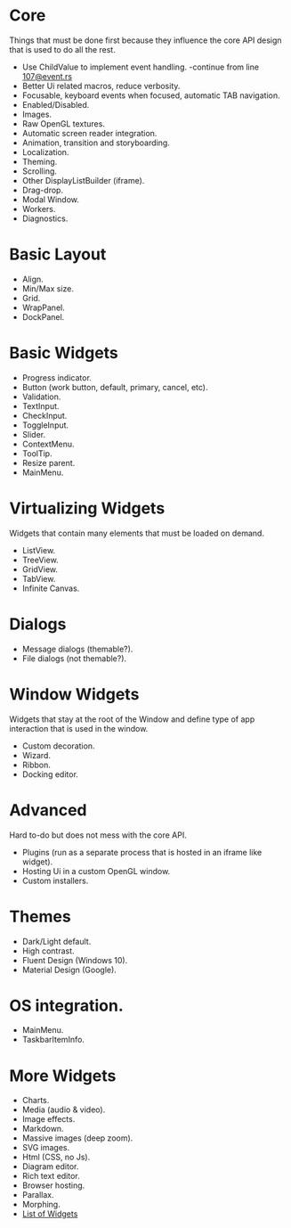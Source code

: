 # Core
Things that must be done first because they influence the core API design that is used to do all the rest.

* Use ChildValue to implement event handling.  -continue from line 107@event.rs
* Better Ui related macros, reduce verbosity.
* Focusable, keyboard events when focused, automatic TAB navigation.
* Enabled/Disabled.
* Images.
* Raw OpenGL textures.
* Automatic screen reader integration.
* Animation, transition and storyboarding.
* Localization.
* Theming.
* Scrolling.
* Other DisplayListBuilder (iframe).
* Drag-drop.
* Modal Window.
* Workers.
* Diagnostics.

# Basic Layout
* Align.
* Min/Max size.
* Grid.
* WrapPanel.
* DockPanel.

# Basic Widgets
* Progress indicator.
* Button (work button, default, primary, cancel, etc).
* Validation.
* TextInput.
* CheckInput.
* ToggleInput.
* Slider.
* ContextMenu.
* ToolTip.
* Resize parent.
* MainMenu.

# Virtualizing Widgets
Widgets that contain many elements that must be loaded on demand.

* ListView.
* TreeView.
* GridView.
* TabView.
* Infinite Canvas.

# Dialogs
* Message dialogs (themable?).
* File dialogs (not themable?).

# Window Widgets
Widgets that stay at the root of the Window and define type of app interaction that is used in the window.

* Custom decoration.
* Wizard.
* Ribbon.
* Docking editor.

# Advanced
Hard to-do but does not mess with the core API.

* Plugins (run as a separate process that is hosted in an iframe like widget).
* Hosting Ui in a custom OpenGL window.
* Custom installers.

# Themes
* Dark/Light default.
* High contrast.
* Fluent Design (Windows 10).
* Material Design (Google).

# OS integration.
* MainMenu.
* TaskbarItemInfo.

# More Widgets
* Charts.
* Media (audio & video).
* Image effects.
* Markdown.
* Massive images (deep zoom).
* SVG images.
* Html (CSS, no Js).
* Diagram editor.
* Rich text editor.
* Browser hosting.
* Parallax.
* Morphing.
* [List of Widgets](https://www.telerik.com/products/wpf/overview.aspx)